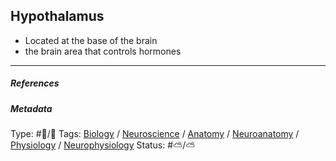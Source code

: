 ## Hypothalamus

* Located at the base of the brain
* the brain area that controls hormones

---

##### References

##### Metadata

Type: #🔵/🔵 
Tags: [Biology]() / [Neuroscience](Neuroscience.md) / [Anatomy]() / [Neuroanatomy](Neuroanatomy.md) / [Physiology]() / [Neurophysiology]()
Status: #⛅️/⛅️
